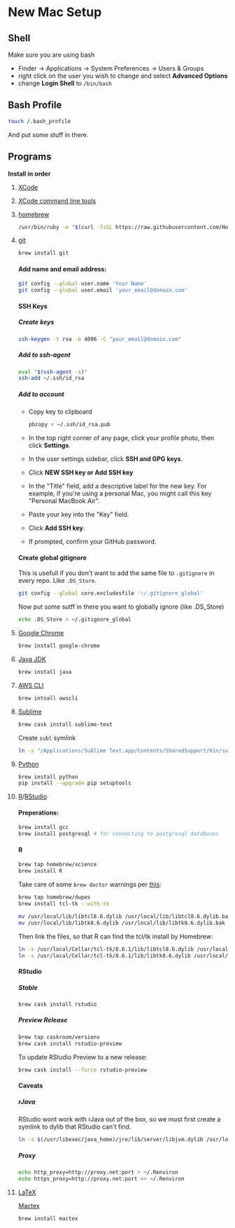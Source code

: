 # New Mac Setup

## Shell

Make sure you are using bash

- Finder -> Applications -> System Preferences -> Users & Groups
- right click on the user you wish to change and select **Advanced Options**
- change **Login Shell** to `/bin/bash`

## Bash Profile

```bash
touch /.bash_profile
```

And put some stuff in there.

## Programs
**Install in order**

1. [XCode](https://developer.apple.com/download/)
1. [XCode command line tools](https://developer.apple.com/download/more/)
1. [homebrew](http://brew.sh)

    ```bash
    /usr/bin/ruby -e "$(curl -fsSL https://raw.githubusercontent.com/Homebrew/install/master/install)"
    ```
    
2. [git](https://github.com)

    ```bash
    brew install git
    ```
    
    #### Add name and email address:

    ```bash
    git config --global user.name 'Your Name'
    git config --global user.email 'your_email@domain.com'
    ```

    #### SSH Keys
    
    ##### Create keys
  
    ```bash
    ssh-keygen -t rsa -b 4096 -C "your_email@domain.com"
    ``` 
    
    ##### Add to ssh-agent
    ```bash
    eval "$(ssh-agent -s)"
    ssh-add ~/.ssh/id_rsa
    ```
    
    ##### Add to account
    - Copy key to clipboard
    
        ```bash
        pbcopy < ~/.ssh/id_rsa.pub
        ```
        
    - In the top right corner of any page, click your profile photo, then click **Settings**.
    - In the user settings sidebar, click **SSH and GPG keys**.
    - Click **NEW SSH key or Add SSH key**
    - In the "Title" field, add a descriptive label for the new key. For example, if you're using a personal Mac, you might call this key "Personal MacBook Air".
    - Paste your key into the "Key" field.
    - Click **Add SSH key**.
    - If prompted, confirm your GitHub password.

    #### Create global gitignore

    This is usefull if you don't want to add the same file to `.gitignore` in every repo. Like `.DS_Store`.

    ```bash
    git config --global core.excludesfile '~/.gitignore_global'
    ```
    
    Now put some sutff in there you want to globally ignore (like .DS_Store)
    
    ```bash
    echo .DS_Store > ~/.gitignore_global
    ```

1. [Google Chrome](https://www.google.com/chrome/)
    ```bash
    brew install google-chrome
    ```

1. [Java JDK](https://www.oracle.com/java/index.html)
    ```bash
    brew install java
    ```

1. [AWS CLI](https://aws.amazon.com/cli/)
    ```bash
    brew intsall awscli
    ```

1. [Sublime](https://www.sublimetext.com/)
    ```bash
    brew cask install sublime-text
    ```
    
    Create `subl` symlink
    ```bash
    ln -s "/Applications/Sublime Text.app/Contents/SharedSupport/bin/subl" /usr/local/bin/su
    ```
    
1. [Python](https://www.python.org/)
    ```bash
    brew install python
    pip install --upgrade pip setuptools
    ```

1. [R](https://cran.r-project.org/)/[RStudio](https://www.rstudio.com/)

    #### Preperations:
    ```bash
    brew install gcc
    brew install postgresql # for connecting to postgresql databases
    ```
          
    #### R
    ```bash
    brew tap homebrew/science
    brew install R
    ```
          
    Take care of some `brew doctor` warnings per [this](http://apple.stackexchange.com/questions/125853/homebrew-doctor-warnings-requesting-library-deletions/143143):
    
    ```bash
    brew tap homebrew/dupes
    brew install tcl-tk --with-tk
    
    mv /usr/local/lib/libtcl8.6.dylib /usr/local/lib/libtcl8.6.dylib.bak
    mv /usr/local/lib/libtk8.6.dylib /usr/local/lib/libtk8.6.dylib.bak
    ```
    
    Then link the files, so that R can find the tcl/tk install by Homebrew:
    ```bash
    ln -s /usr/local/Cellar/tcl-tk/8.6.1/lib/libtcl8.6.dylib /usr/local/lib/libtcl8.6.dylib
    ln -s /usr/local/Cellar/tcl-tk/8.6.1/lib/libtk8.6.dylib /usr/local/lib/libtk8.6.dylib
    ```
          
    #### RStudio
    
    ##### Stable
    
    ```bash
    brew cask install rstudio
    ```
        
    ##### Preview Release
    
    ```bash
    brew tap caskroom/versions
    brew cask install rstudio-preview
    ```
        
    To update RStudio Preview to a new release:
    
    ```bash
    brew cask install --force rstudio-preview
    ```
        
    #### Caveats
    
    ##### rJava
    RStudio wont work with rJava out of the box, so we must first create a symlink to dylib that RStudio can't find.
        
    ```bash
    ln -s $(/usr/libexec/java_home)/jre/lib/server/libjvm.dylib /usr/local/lib
    ```
    
    ##### Proxy
    
    ```bash
    echo http_proxy=http://proxy.net:port > ~/.Renviron
    echo https_proxy=http://proxy.net:port >> ~/.Renviron
    ```
1. [LaTeX](https://www.latex-project.org/)

    [Mactex](https://tug.org/mactex/)

    ```bash
    brew install mactex
    ```
